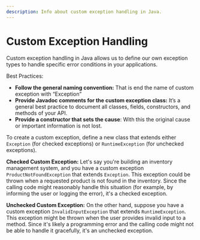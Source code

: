 ```yaml
---
description: Info about custom exception handling in Java.
---
```


# Custom Exception Handling

Custom exception handling in Java allows us to define our own exception types to handle specific error conditions in your applications.&#x20;

Best Practices:

* **Follow the general naming convention:** That is end the name of custom exception with “Exception”&#x20;
* **Provide Javadoc comments for the custom exception class:** It’s a general best practice to document all classes, fields, constructors, and methods of your API.
* **Provide a constructor that sets the cause**: With this the original cause or important information is not lost.

To create a custom exception, define a new class that extends either `Exception` (for checked exceptions) or `RuntimeException` (for unchecked exceptions).



**Checked Custom Exception:** Let's say you're building an inventory management system, and you have a custom exception `ProductNotFoundException` that extends `Exception`. This exception could be thrown when a requested product is not found in the inventory. Since the calling code might reasonably handle this situation (for example, by informing the user or logging the error), it's a checked exception.

**Unchecked Custom Exception:** On the other hand, suppose you have a custom exception `InvalidInputException` that extends `RuntimeException`. This exception might be thrown when the user provides invalid input to a method. Since it's likely a programming error and the calling code might not be able to handle it gracefully, it's an unchecked exception.
